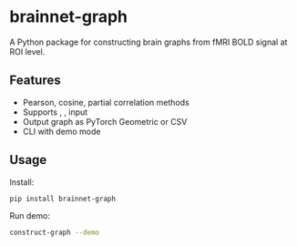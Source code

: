 # brainnet-graph

A Python package for constructing brain graphs from fMRI BOLD signal at ROI level.

## Features

- Pearson, cosine, partial correlation methods
- Supports , ,  input
- Output graph as PyTorch Geometric or CSV
- CLI with demo mode

## Usage

Install:
```bash
pip install brainnet-graph
```

Run demo:
```bash
construct-graph --demo
```

